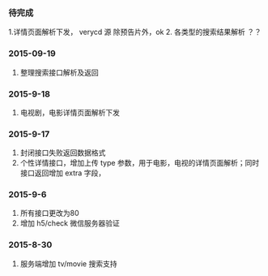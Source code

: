 
### 待完成
1.详情页面解析下发， verycd 源   除预告片外，ok
2. 各类型的搜索结果解析 ？？

### 2015-09-19
1. 整理搜索接口解析及返回

### 2015-9-18
1. 电视剧，电影详情页面解析下发

### 2015-9-17
1. 封闭接口失败返回数据格式
2. 个性详情接口，增加上传 type 参数，用于电影，电视的详情页面解析；同时接口返回增加 extra 字段，

### 2015-9-6
1. 所有接口更改为80
2. 增加 h5/check 微信服务器验证

### 2015-8-30
1. 服务端增加 tv/movie 搜索支持